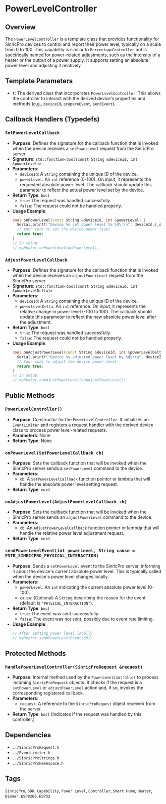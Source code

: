 # PowerLevelController

## Overview
The `PowerLevelController` is a template class that provides functionality for SinricPro devices to control and report their power level, typically on a scale from 0 to 100. This capability is similar to `PercentageController` but is specifically named for power-related adjustments, such as the intensity of a heater or the output of a power supply. It supports setting an absolute power level and adjusting it relatively.

## Template Parameters
*   `T`: The derived class that incorporates `PowerLevelController`. This allows the controller to interact with the derived device's properties and methods (e.g., `deviceId`, `prepareEvent`, `sendEvent`).

## Callback Handlers (Typedefs)

### `SetPowerLevelCallback`
*   **Purpose**: Defines the signature for the callback function that is invoked when the device receives a `setPowerLevel` request from the SinricPro server.
*   **Signature**: `std::function<bool(const String &deviceId, int &powerLevel)>`
*   **Parameters**:
    *   `deviceId`: A `String` containing the unique ID of the device.
    *   `powerLevel`: An `int` reference (0-100). On input, it represents the requested absolute power level. The callback should update this parameter to reflect the actual power level set by the device.
*   **Return Type**: `bool`
    *   `true`: The request was handled successfully.
    *   `false`: The request could not be handled properly.
*   **Usage Example**:
    ```cpp
    bool onPowerLevel(const String &deviceId, int &powerLevel) {
      Serial.printf("Device %s set power level to %d\r\n", deviceId.c_str(), powerLevel);
      // Your code to set the device power level
      return true;
    }
    // In setup:
    // myHeater.onPowerLevel(onPowerLevel);
    ```

### `AdjustPowerLevelCallback`
*   **Purpose**: Defines the signature for the callback function that is invoked when the device receives an `adjustPowerLevel` request from the SinricPro server.
*   **Signature**: `std::function<bool(const String &deviceId, int &powerLevelDelta)>`
*   **Parameters**:
    *   `deviceId`: A `String` containing the unique ID of the device.
    *   `powerLevelDelta`: An `int` reference. On input, it represents the relative change in power level (-100 to 100). The callback should update this parameter to reflect the new absolute power level after the adjustment.
*   **Return Type**: `bool`
    *   `true`: The request was handled successfully.
    *   `false`: The request could not be handled properly.
*   **Usage Example**:
    ```cpp
    bool onAdjustPowerLevel(const String &deviceId, int &powerLevelDelta) {
      Serial.printf("Device %s adjusted power level by %d\r\n", deviceId.c_str(), powerLevelDelta);
      // Your code to adjust the device power level
      return true;
    }
    // In setup:
    // myHeater.onAdjustPowerLevel(onAdjustPowerLevel);
    ```

## Public Methods

### `PowerLevelController()`
*   **Purpose**: Constructor for the `PowerLevelController`. It initializes an `EventLimiter` and registers a request handler with the derived device class to process power level-related requests.
*   **Parameters**: None
*   **Return Type**: None

### `onPowerLevel(SetPowerLevelCallback cb)`
*   **Purpose**: Sets the callback function that will be invoked when the SinricPro server sends a `setPowerLevel` command to the device.
*   **Parameters**:
    *   `cb`: A `SetPowerLevelCallback` function pointer or lambda that will handle the absolute power level setting request.
*   **Return Type**: `void`

### `onAdjustPowerLevel(AdjustPowerLevelCallback cb)`
*   **Purpose**: Sets the callback function that will be invoked when the SinricPro server sends an `adjustPowerLevel` command to the device.
*   **Parameters**:
    *   `cb`: An `AdjustPowerLevelCallback` function pointer or lambda that will handle the relative power level adjustment request.
*   **Return Type**: `void`

### `sendPowerLevelEvent(int powerLevel, String cause = FSTR_SINRICPRO_PHYSICAL_INTERACTION)`
*   **Purpose**: Sends a `setPowerLevel` event to the SinricPro server, informing it about the device's current absolute power level. This is typically called when the device's power level changes locally.
*   **Parameters**:
    *   `powerLevel`: An `int` indicating the current absolute power level (0-100).
    *   `cause`: (Optional) A `String` describing the reason for the event (default is `"PHYSICAL_INTERACTION"`).
*   **Return Type**: `bool`
    *   `true`: The event was sent successfully.
    *   `false`: The event was not sent, possibly due to event rate limiting.
*   **Usage Example**:
    ```cpp
    // After setting power level locally
    // myHeater.sendPowerLevelEvent(80);
    ```

## Protected Methods

### `handlePowerLevelController(SinricProRequest &request)`
*   **Purpose**: Internal method used by the `PowerLevelController` to process incoming `SinricProRequest` objects. It checks if the request is a `setPowerLevel` or `adjustPowerLevel` action and, if so, invokes the corresponding registered callback.
*   **Parameters**:
    *   `request`: A reference to the `SinricProRequest` object received from the server.
*   **Return Type**: `bool` (Indicates if the request was handled by this controller.)

## Dependencies
*   `../SinricProRequest.h`
*   `../EventLimiter.h`
*   `../SinricProStrings.h`
*   `../SinricProNamespace.h`

## Tags
`SinricPro`, `SDK`, `Capability`, `Power Level`, `Controller`, `Smart Home`, `Heater`, `Dimmer`, `ESP8266`, `ESP32`
